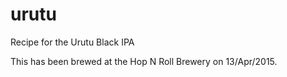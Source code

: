 # urutu
Recipe for the Urutu Black IPA

This has been brewed at the Hop N Roll Brewery on 13/Apr/2015.
